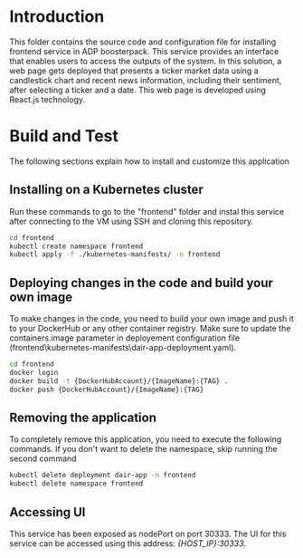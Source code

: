 # Introduction 
This folder contains the source code and configuration file for installing frontend service in ADP boosterpack. This service provides an interface that enables users to access the outputs of the system. In this solution, a web page gets deployed that presents a ticker market data using a candlestick chart and recent news information, including their sentiment, after selecting a ticker and a date. This web page is developed using React.js technology.

# Build and Test
The following sections explain how to install and customize this application

## Installing on a Kubernetes cluster 
Run these commands to go to the "frontend" folder and instal this service after connecting to the VM using SSH and cloning this repository.
```bash
cd frontend
kubectl create namespace frontend
kubectl apply -f ./kubernetes-manifests/ -n frontend
```

## Deploying changes in the code and build your own image
To make changes in the code, you need to build your own image and push it to your DockerHub or any other container registry. Make sure to update the containers.image parameter in deployement configuration file (frontend\kubernetes-manifests\dair-app-deployment.yaml). 

```bash
cd frontend
docker login
docker build -t {DockerHubAccount}/{ImageName}:{TAG} . 
docker push {DockerHubAccount}/{ImageName}:{TAG} 
```
## Removing the application
To completely remove this application, you need to execute the following commands. If you don't want to delete the namespace, skip running the second command
```bash
kubectl delete deployment dair-app -n frontend
kubectl delete namespace frontend
```

## Accessing UI
This service has been exposed as nodePort on port 30333. The UI for this service can be accessed using this address: *{HOST_IP}:30333*.

